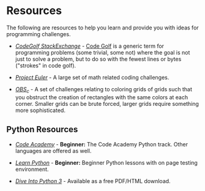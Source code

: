 # Resources

The following are resources to help you learn and provide you with ideas for programming challenges.

 * *[CodeGolf StackExchange](http://codegolf.stackexchange.com/)* - [Code Golf](http://en.wikipedia.org/wiki/Code_golf) is a generic term for programming problems (some trivial, some not) where the goal is not just to solve a problem, but to do so with the fewest lines or bytes ("strokes" in code golf).

 * *[Project Euler](http://projecteuler.net/)* - A large set of math related coding challenges.

 * *[OBS<sub>c</sub>](http://blog.computationalcomplexity.org/2009/11/17x17-challenge-worth-28900-this-is-not.html)* - A set of challenges relating to coloring grids of grids such that you obstruct the creation of rectangles with the same colors at each corner.  Smaller grids can be brute forced, larger grids require something more sophisticated.


## Python Resources

* *[Code Academy](http://www.codecademy.com/tracks/python)* - **Beginner:** The Code Academy Python track. Other languages are offered as well. 

* *[Learn Python](http://www.learnpython.org/)* - **Beginner:** Beginner Python lessons with on page testing environment.

* *[Dive Into Python 3](http://www.diveintopython3.net/)* - Available as a free PDF/HTML download.
